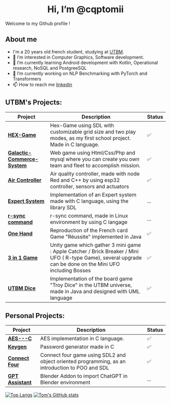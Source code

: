 <h1 align="center"> Hi, I’m @cqptomii </h1

Welcome to my Github profile !

## About me
-    I'm a 20 years old french student, studying at [UTBM](https://utbm.fr/ " ").
- 👀 I’m interested in Computer Graphics, Software development.
- 🌱 I’m currently learning Android development with Kotlin, Operational research, NoSQL and PostgreeSQL
- 💞️ I’m currently working on NLP Benchmarking with PyTorch and Transformers 
- 📫 How to reach me [linkedin](https://www.linkedin.com/in/tom-fraisse-644475251/)

## UTBM's Projects:
|Project|Description|Status|
|---|---|---|
| [**HEX-Game**](https://github.com/cqptomii/IF2Project-HEX-Game) | Hex-Game using SDL with customizable grid size and two play modes, as my first school project. Made in C language.|✅|
| [**Galactic-Commerce-System**](https://github.com/julesprrt/Galactic-Management-Commerce-System) | Web game using Html/Css/Php and mysql where you can create you own team and fleet to accomplish mission.|✅|
| [**Air Controller**](https://github.com/cqptomii/IF3B-Project)| Air quality controller, made with node Red and C++ by using esp32 controller, sensors and actuators |✅|
| [**Expert System**](https://github.com/julesprrt/ExpertSystemLO21)| Implementation of an Expert system made with C language, using the library SDL |...|
| [**r-sync command**](https://github.com/cqptomii/Projet-LP25)| r-sync command, made in Linux environment by using C langage |...|
| [**One Hand**](https://github.com/cqptomii/One-Hand)| Reproduction of the French card Game "Réussite" implemented in Java |✅|
| [**3 in 1 Game**](https://github.com/cqptomii/3-in-1-Game)| Unity game which gather 3 mini game : Apple Catcher / Brick Breaker / Mini UFO ( R-type Game), several upgrade can be done on the Mini UFO including Bosses|✅|
| [**UTBM Dice**](https://github.com/cqptomii/Troy_Dice)| Implementation of the board game "Troy Dice" in the UTBM universe, made in Java and designed with UML language |✅|


## Personal Projects:
|Project|Description|Status|
|---|---|---|
| [**AES---C**](https://github.com/cqptomii/AES---C) | AES implementation in C language.|✅|
| [**Keygen**](https://github.com/cqptomii/Keygen) | Password generator made in C | ✅|
| [**Connect Four**](https://github.com/cqptomii/Connect-Four) | Connect four game using SDL2 and object oriented programming, as an introduction to POO and SDL|✅|
| [**GPT Assistant**](https://github.com/cqptomii/gpt_assistant) | Blender Addon to import ChatGPT in Blender environment |...|

[![Top Langs](https://github-readme-stats.vercel.app/api?username=cqptomii&theme=algolia&show_icons=true)](https://github.com/cqptomii)     [![Tom's GitHub stats](https://github-readme-stats.vercel.app/api/top-langs?username=cqptomii&hide=html,scss,stylus,blade,jupyter%20notebook,python,css,shell,batchfile,dockerfile,typescript&theme=algolia&show_icons=true)](https://github.com/cqptomii)
